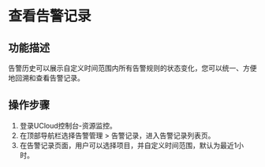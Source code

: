 # 查看告警记录
## 功能描述
告警历史可以展示自定义时间范围内所有告警规则的状态变化，您可以统一、方便地回溯和查看告警记录。

## 操作步骤
1. 登录UCloud控制台-资源监控。
2. 在顶部导航栏选择告警管理  > 告警记录，进入告警记录列表页。
3. 在告警记录页面，用户可以选择项目，并自定义时间范围，默认为最近1小时。
